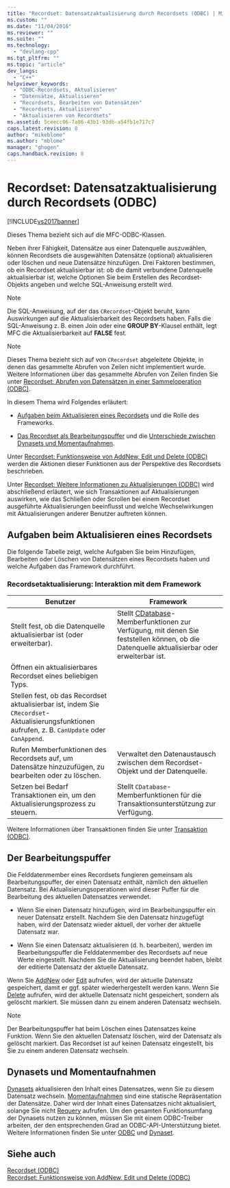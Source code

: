 ```yaml
---
title: "Recordset: Datensatzaktualisierung durch Recordsets (ODBC) | Microsoft Docs"
ms.custom: ""
ms.date: "11/04/2016"
ms.reviewer: ""
ms.suite: ""
ms.technology: 
  - "devlang-cpp"
ms.tgt_pltfrm: ""
ms.topic: "article"
dev_langs: 
  - "C++"
helpviewer_keywords: 
  - "ODBC-Recordsets, Aktualisieren"
  - "Datensätze, Aktualisieren"
  - "Recordsets, Bearbeiten von Datensätzen"
  - "Recordsets, Aktualisieren"
  - "Aktualisieren von Recordsets"
ms.assetid: 5ceecc06-7a86-43b1-93db-a54fb1e717c7
caps.latest.revision: 8
author: "mikeblome"
ms.author: "mblome"
manager: "ghogen"
caps.handback.revision: 8
---
```

# Recordset: Datensatzaktualisierung durch Recordsets (ODBC)
[!INCLUDE[vs2017banner](../../assembler/inline/includes/vs2017banner.md)]

Dieses Thema bezieht sich auf die MFC\-ODBC\-Klassen.  
  
 Neben ihrer Fähigkeit, Datensätze aus einer Datenquelle auszuwählen, können Recordsets die ausgewählten Datensätze \(optional\) aktualisieren oder löschen und neue Datensätze hinzufügen.  Drei Faktoren bestimmen, ob ein Recordset aktualisierbar ist: ob die damit verbundene Datenquelle aktualisierbar ist, welche Optionen Sie beim Erstellen des Recordset\-Objekts angeben und welche SQL\-Anweisung erstellt wird.  
  
> [!NOTE]
>  Die SQL\-Anweisung, auf der das `CRecordset`\-Objekt beruht, kann Auswirkungen auf die Aktualisierbarkeit des Recordsets haben.  Falls die SQL\-Anweisung z. B. einen Join oder eine **GROUP BY**\-Klausel enthält, legt MFC die Aktualisierbarkeit auf **FALSE** fest.  
  
> [!NOTE]
>  Dieses Thema bezieht sich auf von `CRecordset` abgeleitete Objekte, in denen das gesammelte Abrufen von Zeilen nicht implementiert wurde.  Weitere Informationen über das gesammelte Abrufen von Zeilen finden Sie unter [Recordset: Abrufen von Datensätzen in einer Sammeloperation \(ODBC\)](../../data/odbc/recordset-fetching-records-in-bulk-odbc.md).  
  
 In diesem Thema wird Folgendes erläutert:  
  
-   [Aufgaben beim Aktualisieren eines Recordsets](#_core_your_role_in_recordset_updating) und die Rolle des Frameworks.  
  
-   [Das Recordset als Bearbeitungspuffer](#_core_the_edit_buffer) und die [Unterschiede zwischen Dynasets und Momentaufnahmen](#_core_dynasets_and_snapshots).  
  
 Unter [Recordset: Funktionsweise von AddNew, Edit und Delete \(ODBC\)](../../data/odbc/recordset-how-addnew-edit-and-delete-work-odbc.md) werden die Aktionen dieser Funktionen aus der Perspektive des Recordsets beschrieben.  
  
 Unter [Recordset: Weitere Informationen zu Aktualisierungen \(ODBC\)](../../data/odbc/recordset-more-about-updates-odbc.md) wird abschließend erläutert, wie sich Transaktionen auf Aktualisierungen auswirken, wie das Schließen oder Scrollen bei einem Recordset ausgeführte Aktualisierungen beeinflusst und welche Wechselwirkungen mit Aktualisierungen anderer Benutzer auftreten können.  
  
##  <a name="_core_your_role_in_recordset_updating"></a> Aufgaben beim Aktualisieren eines Recordsets  
 Die folgende Tabelle zeigt, welche Aufgaben Sie beim Hinzufügen, Bearbeiten oder Löschen von Datensätzen eines Recordsets haben und welche Aufgaben das Framework durchführt.  
  
### Recordsetaktualisierung: Interaktion mit dem Framework  
  
|Benutzer|Framework|  
|--------------|---------------|  
|Stellt fest, ob die Datenquelle aktualisierbar ist \(oder erweiterbar\).|Stellt [CDatabase](../../mfc/reference/cdatabase-class.md)\-Memberfunktionen zur Verfügung, mit denen Sie feststellen können, ob die Datenquelle aktualisierbar oder erweiterbar ist.|  
|Öffnen ein aktualisierbares Recordset eines beliebigen Typs.||  
|Stellen fest, ob das Recordset aktualisierbar ist, indem Sie `CRecordset`\-Aktualisierungsfunktionen aufrufen, z. B. `CanUpdate` oder `CanAppend`.||  
|Rufen Memberfunktionen des Recordsets auf, um Datensätze hinzuzufügen, zu bearbeiten oder zu löschen.|Verwaltet den Datenaustausch zwischen dem Recordset\-Objekt und der Datenquelle.|  
|Setzen bei Bedarf Transaktionen ein, um den Aktualisierungsprozess zu steuern.|Stellt `CDatabase`\-Memberfunktionen für die Transaktionsunterstützung zur Verfügung.|  
  
 Weitere Informationen über Transaktionen finden Sie unter [Transaktion \(ODBC\)](../../data/odbc/transaction-odbc.md).  
  
##  <a name="_core_the_edit_buffer"></a> Der Bearbeitungspuffer  
 Die Felddatenmember eines Recordsets fungieren gemeinsam als Bearbeitungspuffer, der einen Datensatz enthält, nämlich den aktuellen Datensatz.  Bei Aktualisierungsoperationen wird dieser Puffer für die Bearbeitung des aktuellen Datensatzes verwendet.  
  
-   Wenn Sie einen Datensatz hinzufügen, wird im Bearbeitungspuffer ein neuer Datensatz erstellt.  Nachdem Sie den Datensatz hinzugefügt haben, wird der Datensatz wieder aktuell, der vorher der aktuelle Datensatz war.  
  
-   Wenn Sie einen Datensatz aktualisieren \(d. h. bearbeiten\), werden im Bearbeitungspuffer die Felddatenmember des Recordsets auf neue Werte eingestellt.  Nachdem Sie die Aktualisierung beendet haben, bleibt der editierte Datensatz der aktuelle Datensatz.  
  
 Wenn Sie [AddNew](../Topic/CRecordset::AddNew.md) oder [Edit](../Topic/CRecordset::Edit.md) aufrufen, wird der aktuelle Datensatz gespeichert, damit er ggf. später wiederhergestellt werden kann.  Wenn Sie [Delete](../Topic/CRecordset::Delete.md) aufrufen, wird der aktuelle Datensatz nicht gespeichert, sondern als gelöscht markiert. Sie müssen dann zu einem anderen Datensatz wechseln.  
  
> [!NOTE]
>  Der Bearbeitungspuffer hat beim Löschen eines Datensatzes keine Funktion.  Wenn Sie den aktuellen Datensatz löschen, wird der Datensatz als gelöscht markiert. Das Recordset ist auf keinen Datensatz eingestellt, bis Sie zu einem anderen Datensatz wechseln.  
  
##  <a name="_core_dynasets_and_snapshots"></a> Dynasets und Momentaufnahmen  
 [Dynasets](../../data/odbc/dynaset.md) aktualisieren den Inhalt eines Datensatzes, wenn Sie zu diesem Datensatz wechseln.  [Momentaufnahmen](../../data/odbc/snapshot.md) sind eine statische Repräsentation der Datensätze. Daher wird der Inhalt eines Datensatzes nicht aktualisiert, solange Sie nicht [Requery](../Topic/CRecordset::Requery.md) aufrufen.  Um den gesamten Funktionsumfang der Dynasets nutzen zu können, müssen Sie mit einem ODBC\-Treiber arbeiten, der den entsprechenden Grad an ODBC\-API\-Unterstützung bietet.  Weitere Informationen finden Sie unter [ODBC](../../data/odbc/odbc-basics.md) und [Dynaset](../../data/odbc/dynaset.md).  
  
## Siehe auch  
 [Recordset \(ODBC\)](../../data/odbc/recordset-odbc.md)   
 [Recordset: Funktionsweise von AddNew, Edit und Delete \(ODBC\)](../../data/odbc/recordset-how-addnew-edit-and-delete-work-odbc.md)